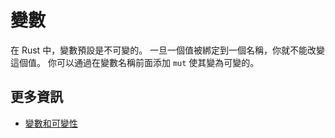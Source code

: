 # 變數

在 Rust 中，變數預設是不可變的。
一旦一個值被綁定到一個名稱，你就不能改變這個值。
你可以通過在變數名稱前面添加 `mut` 使其變為可變的。

## 更多資訊

- [變數和可變性](https://doc.rust-lang.org/book/ch03-01-variables-and-mutability.html)
